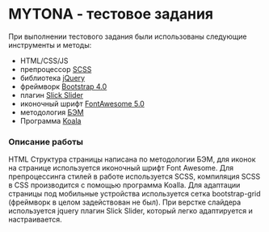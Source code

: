 # MYTONA - тестовое задания
При выполнении тестового задания были использованы следующие инструменты и методы:
- HTML/CSS/JS
- препроцессор [SCSS](https://sass-scss.ru/)
- библиотека [jQuery](https://jquery.com/)
- фреймворк [Bootstrap 4.0](https://getbootstrap.com/)
- плагин [Slick Slider](https://kenwheeler.github.io/slick/)
- иконочный шрифт [FontAwesome 5.0](https://fontawesome.com/)
- методология [БЭМ](https://ru.bem.info/)
- Программа [Koala](http://koala-app.com/)

### Описание работы
HTML Структура страницы написана по методологии БЭМ, для иконок на странице используется иконочный шрифт Font Awesome.
Для препроцессинга стилей в работе используется SCSS, компиляция SCSS в CSS производится с помощью программа Koalla.
Для адаптации страницы под мобильные устройства используется сетка bootstrap-grid (фреймворк в целом задействован не был).
При верстке слайдера используется jquery плагин Slick Slider, который легко адаптируется и настраивается.
